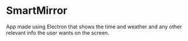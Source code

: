 # SmartMirror

App made using Electron that shows the time and weather and any other
relevant info the user wants on the screen.
